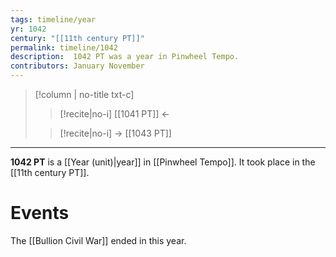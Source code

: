 ```yaml
---
tags: timeline/year 
yr: 1042
century: "[[11th century PT]]"
permalink: timeline/1042
description:  1042 PT was a year in Pinwheel Tempo.
contributors: January November
---
```

>[!column | no-title txt-c]
>>[!recite|no-i] [[1041 PT]] ←
>
>> [!recite|no-i] → [[1043 PT]]

---
**1042 PT** is a [[Year (unit)|year]] in [[Pinwheel Tempo]]. It took place in the [[11th century PT]]. 

# Events

The [[Bullion Civil War]] ended in this year.